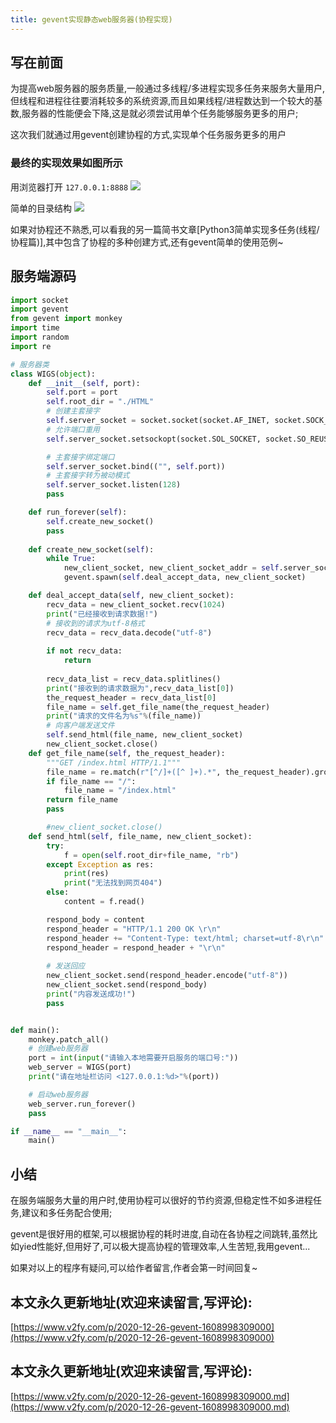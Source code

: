 ```yaml
---
title: gevent实现静态web服务器(协程实现)
---
```






## 写在前面

为提高web服务器的服务质量,一般通过多线程/多进程实现多任务来服务大量用户,但线程和进程往往要消耗较多的系统资源,而且如果线程/进程数达到一个较大的基数,服务器的性能便会下降,这是就必须尝试用单个任务能够服务更多的用户;

这次我们就通过用gevent创建协程的方式,实现单个任务服务更多的用户

### 最终的实现效果如图所示

用浏览器打开 `127.0.0.1:8888`
![](https://www.v2fy.com/asset/0i/jikemiji/jikemiji-md/2020-12-26-gevent-1608998309000.assets/3203841-b7a3b9dd47046ccd.jpg)

简单的目录结构
![](https://www.v2fy.com/asset/0i/jikemiji/jikemiji-md/2020-12-26-gevent-1608998309000.assets/3203841-fa5891019973fc9a.png)


如果对协程还不熟悉,可以看我的另一篇简书文章[Python3简单实现多任务(线程/协程篇)],其中包含了协程的多种创建方式,还有gevent简单的使用范例~

## 服务端源码

```python
import socket
import gevent
from gevent import monkey
import time
import random
import re

# 服务器类
class WIGS(object):
    def __init__(self, port):
        self.port = port
        self.root_dir = "./HTML"        
        # 创建主套接字
        self.server_socket = socket.socket(socket.AF_INET, socket.SOCK_STREAM)
        # 允许端口重用
        self.server_socket.setsockopt(socket.SOL_SOCKET, socket.SO_REUSEADDR, 1)

        # 主套接字绑定端口
        self.server_socket.bind(("", self.port))
        # 主套接字转为被动模式
        self.server_socket.listen(128)
        pass

    def run_forever(self):
        self.create_new_socket()
        pass
    
    def create_new_socket(self):
        while True:
            new_client_socket, new_client_socket_addr = self.server_socket.accept()
            gevent.spawn(self.deal_accept_data, new_client_socket)

    def deal_accept_data(self, new_client_socket):
        recv_data = new_client_socket.recv(1024)
        print("已经接收到请求数据!")
        # 接收到的请求为utf-8格式
        recv_data = recv_data.decode("utf-8")
      
        if not recv_data:
            return
        
        recv_data_list = recv_data.splitlines()
        print("接收到的请求数据为",recv_data_list[0])
        the_request_header = recv_data_list[0]
        file_name = self.get_file_name(the_request_header)
        print("请求的文件名为%s"%(file_name)) 
        # 向客户端发送文件
        self.send_html(file_name, new_client_socket)
        new_client_socket.close()
    def get_file_name(self, the_request_header):
        """GET /index.html HTTP/1.1"""
        file_name = re.match(r"[^/]+([^ ]+).*", the_request_header).group(1)
        if file_name == "/":
            file_name = "/index.html"
        return file_name
        pass      

        #new_client_socket.close()
    def send_html(self, file_name, new_client_socket):
        try:
            f = open(self.root_dir+file_name, "rb")
        except Exception as res:
            print(res)
            print("无法找到网页404")
        else:
            content = f.read()

        respond_body = content
        respond_header = "HTTP/1.1 200 OK \r\n"
        respond_header += "Content-Type: text/html; charset=utf-8\r\n"
        respond_header = respond_header + "\r\n"
        
        # 发送回应
        new_client_socket.send(respond_header.encode("utf-8"))
        new_client_socket.send(respond_body)
        print("内容发送成功!")
        pass


def main():
    monkey.patch_all()
    # 创建web服务器
    port = int(input("请输入本地需要开启服务的端口号:"))
    web_server = WIGS(port)
    print("请在地址栏访问 <127.0.0.1:%d>"%(port))

    # 启动web服务器
    web_server.run_forever()
    pass

if __name__ == "__main__":
    main()

```
## 小结

在服务端服务大量的用户时,使用协程可以很好的节约资源,但稳定性不如多进程任务,建议和多任务配合使用;

gevent是很好用的框架,可以根据协程的耗时进度,自动在各协程之间跳转,虽然比如yied性能好,但用好了,可以极大提高协程的管理效率,人生苦短,我用gevent...

如果对以上的程序有疑问,可以给作者留言,作者会第一时间回复~





## 本文永久更新地址(欢迎来读留言,写评论):

[https://www.v2fy.com/p/2020-12-26-gevent-1608998309000](https://www.v2fy.com/p/2020-12-26-gevent-1608998309000)

## 本文永久更新地址(欢迎来读留言,写评论):

[https://www.v2fy.com/p/2020-12-26-gevent-1608998309000.md](https://www.v2fy.com/p/2020-12-26-gevent-1608998309000.md)
